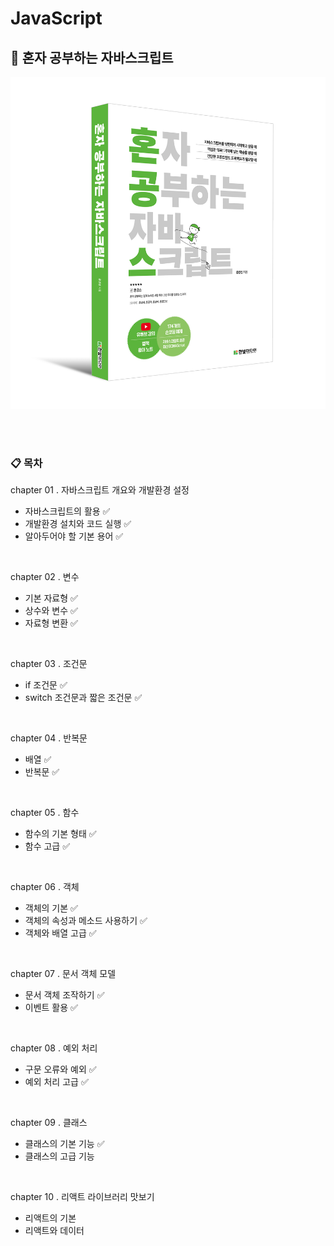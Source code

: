 # JavaScript

## 📖 혼자 공부하는 자바스크립트
![book.png](./assets/book.png)

<br>
<br>

### 📋 목차
chapter 01 . 자바스크립트 개요와 개발환경 설정
- 자바스크립트의 활용 ✅
- 개발환경 설치와 코드 실행 ✅
- 알아두어야 할 기본 용어 ✅

<br>

chapter 02 . 변수
- 기본 자료형 ✅
- 상수와 변수 ✅
- 자료형 변환 ✅

<br>

chapter 03 . 조건문
- if 조건문 ✅
- switch 조건문과 짧은 조건문 ✅

<br>

chapter 04 . 반복문
- 배열 ✅
- 반복문 ✅

<br>

chapter 05 . 함수
- 함수의 기본 형태 ✅
- 함수 고급 ✅

<br>

chapter 06 . 객체
- 객체의 기본 ✅
- 객체의 속성과 메소드 사용하기 ✅
- 객체와 배열 고급 ✅

<br>

chapter 07 . 문서 객체 모델
- 문서 객체 조작하기 ✅
- 이벤트 활용 ✅

<br>

chapter 08 . 예외 처리
- 구문 오류와 예외 ✅
- 예외 처리 고급 ✅

<br>

chapter 09 . 클래스
- 클래스의 기본 기능 ✅
- 클래스의 고급 기능

<br>

chapter 10 . 리액트 라이브러리 맛보기
- 리액트의 기본
- 리액트와 데이터
